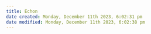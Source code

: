```yaml
---
title: Echon
date created: Monday, December 11th 2023, 6:02:31 pm
date modified: Monday, December 11th 2023, 6:02:38 pm
---
```

